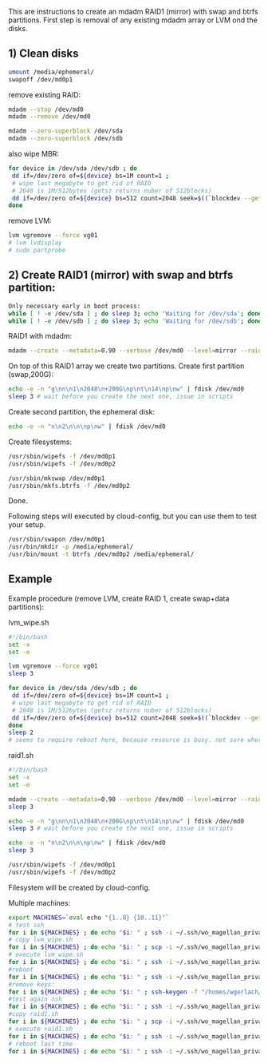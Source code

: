

This are instructions to create an mdadm RAID1 (mirror) with swap and btrfs partitions. First step is removal of any existing mdadm array or LVM ond the disks.


## 1) Clean disks

```bash
umount /media/ephemeral/
swapoff /dev/md0p1
```

remove existing RAID:
```bash
mdadm --stop /dev/md0
mdadm --remove /dev/md0

mdadm --zero-superblock /dev/sda
mdadm --zero-superblock /dev/sdb
```

also wipe MBR:
```bash
for device in /dev/sda /dev/sdb ; do 
 dd if=/dev/zero of=${device} bs=1M count=1 ;
 # wipe last megabyte to get rid of RAID
 # 2048 is 1M/512bytes (getsz returns nuber of 512blocks)
 dd if=/dev/zero of=${device} bs=512 count=2048 seek=$((`blockdev --getsz ${device}` - 2048)) ;
done
```

remove LVM:
```bash
lvm vgremove --force vg01
# lvm lvdisplay
# sudo partprobe
```


## 2) Create RAID1 (mirror) with swap and btrfs partition:

```bash
Only necessary early in boot process:
while [ ! -e /dev/sda ] ; do sleep 3; echo 'Waiting for /dev/sda'; done
while [ ! -e /dev/sdb ] ; do sleep 3; echo 'Waiting for /dev/sdb'; done
```

RAID1 with mdadm:
```bash
mdadm --create --metadata=0.90 --verbose /dev/md0 --level=mirror --raid-devices=2 /dev/sda /dev/sdb
```

On top of this RAID1 array we create two partitions. Create first partition (swap,200G):
```bash
echo -e -n "g\nn\n1\n2048\n+200G\np\nt\n14\np\nw" | fdisk /dev/md0
sleep 3 # wait before you create the next one, issue in scripts
```

Create second partition, the ephemeral disk:
```bash
echo -e -n "n\n2\n\n\np\nw" | fdisk /dev/md0
```

Create filesystems:
```bash
/usr/sbin/wipefs -f /dev/md0p1
/usr/sbin/wipefs -f /dev/md0p2

/usr/sbin/mkswap /dev/md0p1
/usr/sbin/mkfs.btrfs -f /dev/md0p2
```

Done.

Following steps will executed by cloud-config, but you can use them to test your setup.
```bash
/usr/sbin/swapon /dev/md0p1
/usr/bin/mkdir -p /media/ephemeral/
/usr/bin/mount -t btrfs /dev/md0p2 /media/ephemeral/
```

## Example
Example procedure (remove LVM, create RAID 1, create swap+data partitions):

lvm_wipe.sh
```bash
#!/bin/bash
set -x
set -e

lvm vgremove --force vg01
sleep 3

for device in /dev/sda /dev/sdb ; do 
 dd if=/dev/zero of=${device} bs=1M count=1 ;
 # wipe last megabyte to get rid of RAID
 # 2048 is 1M/512bytes (getsz returns nuber of 512blocks)
 dd if=/dev/zero of=${device} bs=512 count=2048 seek=$((`blockdev --getsz ${device}` - 2048)) ;
done
sleep 2
# seems to require reboot here, because resource is busy. not sure where that comes from
```

raid1.sh
```bash
#!/bin/bash
set -x
set -e

mdadm --create --metadata=0.90 --verbose /dev/md0 --level=mirror --raid-devices=2 /dev/sda /dev/sdb
sleep 3

echo -e -n "g\nn\n1\n2048\n+200G\np\nt\n14\np\nw" | fdisk /dev/md0
sleep 3 # wait before you create the next one, issue in scripts

echo -e -n "n\n2\n\n\np\nw" | fdisk /dev/md0
sleep 3

/usr/sbin/wipefs -f /dev/md0p1
/usr/sbin/wipefs -f /dev/md0p2
```
Filesystem will be created by cloud-config.

Multiple machines:
```bash
export MACHINES=`eval echo "{1..8} {10..11}"`
# test ssh
for i in ${MACHINES} ; do echo "$i: " ; ssh -i ~/.ssh/wo_magellan_private_key.pem core@bio-worker${i} grep PRETTY /etc/os-release ; done
# copy lvm_wipe.sh
for i in ${MACHINES} ; do echo "$i: " ; scp -i ~/.ssh/wo_magellan_private_key.pem lvm_wipe.sh core@bio-worker${i}: ; done
# execute lvm_wipe.sh
for i in ${MACHINES} ; do echo "$i: " ; ssh -i ~/.ssh/wo_magellan_private_key.pem core@bio-worker${i} sudo lvm_wipe.sh ; done
#reboot
for i in ${MACHINES} ; do echo "$i: " ; ssh -i ~/.ssh/wo_magellan_private_key.pem core@bio-worker${i} sudo reboot ; done
#remove keys:
for i in ${MACHINES} ; do echo "$i: " ; ssh-keygen -f "/homes/wgerlach/.ssh/known_hosts" -R bio-worker${i} ; done
#test again ssh
for i in ${MACHINES} ; do echo "$i: " ; ssh -i ~/.ssh/wo_magellan_private_key.pem core@bio-worker${i} grep PRETTY /etc/os-release ; done
#copy raid1.sh
for i in ${MACHINES} ; do echo "$i: " ; scp -i ~/.ssh/wo_magellan_private_key.pem raid1.sh core@bio-worker${i}: ; done
# execute raid1.sh
for i in ${MACHINES} ; do echo "$i: " ; ssh -i ~/.ssh/wo_magellan_private_key.pem core@bio-worker${i} sudo raid1.sh ; done
# reboot last time
for i in ${MACHINES} ; do echo "$i: " ; ssh -i ~/.ssh/wo_magellan_private_key.pem core@bio-worker${i} sudo reboot ; done
```
